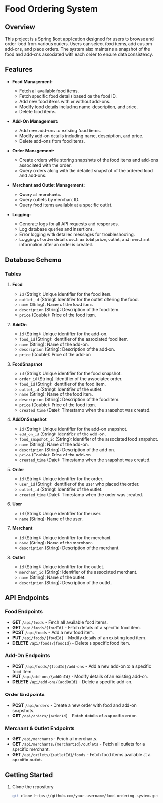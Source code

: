 # Food Ordering System

## Overview

This project is a Spring Boot application designed for users to browse and order food from various outlets. Users can select food items, add custom add-ons, and place orders. The system also maintains a snapshot of the food and add-ons associated with each order to ensure data consistency.

## Features

- **Food Management:**
    - Fetch all available food items.
    - Fetch specific food details based on the food ID.
    - Add new food items with or without add-ons.
    - Modify food details including name, description, and price.
    - Delete food items.

- **Add-On Management:**
    - Add new add-ons to existing food items.
    - Modify add-on details including name, description, and price.
    - Delete add-ons from food items.

- **Order Management:**
    - Create orders while storing snapshots of the food items and add-ons associated with the order.
    - Query orders along with the detailed snapshot of the ordered food and add-ons.

- **Merchant and Outlet Management:**
    - Query all merchants.
    - Query outlets by merchant ID.
    - Query food items available at a specific outlet.

- **Logging:**
    - Generate logs for all API requests and responses.
    - Log database queries and insertions.
    - Error logging with detailed messages for troubleshooting.
    - Logging of order details such as total price, outlet, and merchant information after an order is created.

## Database Schema

### Tables

1. **Food**
    - `id` (String): Unique identifier for the food item.
    - `outlet_id` (String): Identifier for the outlet offering the food.
    - `name` (String): Name of the food item.
    - `description` (String): Description of the food item.
    - `price` (Double): Price of the food item.

2. **AddOn**
    - `id` (String): Unique identifier for the add-on.
    - `food_id` (String): Identifier of the associated food item.
    - `name` (String): Name of the add-on.
    - `description` (String): Description of the add-on.
    - `price` (Double): Price of the add-on.

3. **FoodSnapshot**
    - `id` (String): Unique identifier for the food snapshot.
    - `order_id` (String): Identifier of the associated order.
    - `food_id` (String): Identifier of the food item.
    - `outlet_id` (String): Identifier of the outlet.
    - `name` (String): Name of the food item.
    - `description` (String): Description of the food item.
    - `price` (Double): Price of the food item.
    - `created_time` (Date): Timestamp when the snapshot was created.

4. **AddOnSnapshot**
    - `id` (String): Unique identifier for the add-on snapshot.
    - `add_on_id` (String): Identifier of the add-on.
    - `food_snapshot_id` (String): Identifier of the associated food snapshot.
    - `name` (String): Name of the add-on.
    - `description` (String): Description of the add-on.
    - `price` (Double): Price of the add-on.
    - `created_time` (Date): Timestamp when the snapshot was created.

5. **Order**
    - `id` (String): Unique identifier for the order.
    - `user_id` (String): Identifier of the user who placed the order.
    - `outlet_id` (String): Identifier of the outlet.
    - `created_time` (Date): Timestamp when the order was created.

6. **User**
    - `id` (String): Unique identifier for the user.
    - `name` (String): Name of the user.

7. **Merchant**
    - `id` (String): Unique identifier for the merchant.
    - `name` (String): Name of the merchant.
    - `description` (String): Description of the merchant.

8. **Outlet**
    - `id` (String): Unique identifier for the outlet.
    - `merchant_id` (String): Identifier of the associated merchant.
    - `name` (String): Name of the outlet.
    - `description` (String): Description of the outlet.

## API Endpoints

### Food Endpoints
- **GET** `/api/foods` - Fetch all available food items.
- **GET** `/api/foods/{foodId}` - Fetch details of a specific food item.
- **POST** `/api/foods` - Add a new food item.
- **PUT** `/api/foods/{foodId}` - Modify details of an existing food item.
- **DELETE** `/api/foods/{foodId}` - Delete a specific food item.

### Add-On Endpoints
- **POST** `/api/foods/{foodId}/add-ons` - Add a new add-on to a specific food item.
- **PUT** `/api/add-ons/{addOnId}` - Modify details of an existing add-on.
- **DELETE** `/api/add-ons/{addOnId}` - Delete a specific add-on.

### Order Endpoints
- **POST** `/api/orders` - Create a new order with food and add-on snapshots.
- **GET** `/api/orders/{orderId}` - Fetch details of a specific order.

### Merchant & Outlet Endpoints
- **GET** `/api/merchants` - Fetch all merchants.
- **GET** `/api/merchants/{merchantId}/outlets` - Fetch all outlets for a specific merchant.
- **GET** `/api/outlets/{outletId}/foods` - Fetch food items available at a specific outlet.

## Getting Started

1. Clone the repository:
   ```bash
   git clone https://github.com/your-username/food-ordering-system.git
